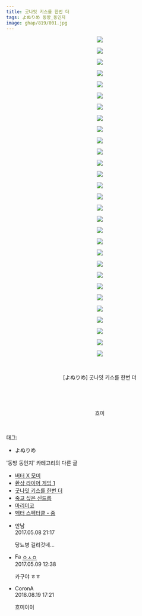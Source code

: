 ```yaml
---
title: 굿나잇 키스를 한번 더
tags: よぬりめ 동방_동인지
image: ghap/819/001.jpg
---
```

<div class="article">
<p style="text-align: center; clear: none; float: none;"><img src="{{ site.nasurl }}/ghap/819/001.jpg"/></p>
<p style="text-align: center; clear: none; float: none;"><img src="{{ site.nasurl }}/ghap/819/002.jpg"/></p>
<p style="text-align: center; clear: none; float: none;"><img src="{{ site.nasurl }}/ghap/819/003.jpg"/></p>
<p style="text-align: center; clear: none; float: none;"><img src="{{ site.nasurl }}/ghap/819/004.jpg"/></p>
<p style="text-align: center; clear: none; float: none;"><img src="{{ site.nasurl }}/ghap/819/005.jpg"/></p>
<p style="text-align: center; clear: none; float: none;"><img src="{{ site.nasurl }}/ghap/819/006.jpg"/></p>
<p style="text-align: center; clear: none; float: none;"><img src="{{ site.nasurl }}/ghap/819/007.jpg"/></p>
<p style="text-align: center; clear: none; float: none;"><img src="{{ site.nasurl }}/ghap/819/008.jpg"/></p>
<p style="text-align: center; clear: none; float: none;"><img src="{{ site.nasurl }}/ghap/819/009.jpg"/></p>
<p style="text-align: center; clear: none; float: none;"><img src="{{ site.nasurl }}/ghap/819/010.jpg"/></p>
<p style="text-align: center; clear: none; float: none;"><img src="{{ site.nasurl }}/ghap/819/011.jpg"/></p>
<p style="text-align: center; clear: none; float: none;"><img src="{{ site.nasurl }}/ghap/819/012.jpg"/></p>
<p style="text-align: center; clear: none; float: none;"><img src="{{ site.nasurl }}/ghap/819/013.jpg"/></p>
<p style="text-align: center; clear: none; float: none;"><img src="{{ site.nasurl }}/ghap/819/014.jpg"/></p>
<p style="text-align: center; clear: none; float: none;"><img src="{{ site.nasurl }}/ghap/819/015.jpg"/></p>
<p style="text-align: center; clear: none; float: none;"><img src="{{ site.nasurl }}/ghap/819/016.jpg"/></p>
<p style="text-align: center; clear: none; float: none;"><img src="{{ site.nasurl }}/ghap/819/017.jpg"/></p>
<p style="text-align: center; clear: none; float: none;"><img src="{{ site.nasurl }}/ghap/819/018.jpg"/></p>
<p style="text-align: center; clear: none; float: none;"><img src="{{ site.nasurl }}/ghap/819/019.jpg"/></p>
<p style="text-align: center; clear: none; float: none;"><img src="{{ site.nasurl }}/ghap/819/020.jpg"/></p>
<p style="text-align: center; clear: none; float: none;"><img src="{{ site.nasurl }}/ghap/819/021.jpg"/></p>
<p style="text-align: center; clear: none; float: none;"><img src="{{ site.nasurl }}/ghap/819/022.jpg"/></p>
<p style="text-align: center; clear: none; float: none;"><img src="{{ site.nasurl }}/ghap/819/023.jpg"/></p>
<p style="text-align: center; clear: none; float: none;"><img src="{{ site.nasurl }}/ghap/819/024.jpg"/></p>
<p style="text-align: center; clear: none; float: none;"><img src="{{ site.nasurl }}/ghap/819/025.jpg"/></p>
<p style="text-align: center; clear: none; float: none;"><img src="{{ site.nasurl }}/ghap/819/026.jpg"/></p>
<p style="text-align: center; clear: none; float: none;"><img src="{{ site.nasurl }}/ghap/819/027.jpg"/></p>
<p style="text-align: center; clear: none; float: none;"><img src="{{ site.nasurl }}/ghap/819/028.jpg"/></p>
<p style="text-align: center; clear: none; float: none;"><img src="{{ site.nasurl }}/ghap/819/029.jpg"/></p>
<p style="text-align: center; clear: none; float: none;"><br/></p>
<p style="text-align: center; clear: none; float: none;">[よぬりめ] 굿나잇 키스를 한번 더</p>
<p style="text-align: center; clear: none; float: none;"><br/></p>
<p style="text-align: center; clear: none; float: none;"><br/></p>
<p style="text-align: center; clear: none; float: none;">흐미</p>
<p><br/></p>
</div><div class="tagTrail">
<p>태그: </p>
<ul>
<li>よぬりめ</li>
</ul>
</div><div class="another">
<p>'동방 동인지' 카테고리의 다른 글</p>
<ul>
<li><a href="/2016-07-10-ghap_821">버터 X 모미</a></li>
<li><a href="/2016-07-10-ghap_820">환상 라이어 게임 1</a></li>
<li><a href="/2016-07-10-ghap_819">굿나잇 키스를 한번 더</a></li>
<li><a href="/2016-07-10-ghap_818">죽고 싶은 신드롬</a></li>
<li><a href="/2016-07-10-ghap_817">마리미코</a></li>
<li><a href="/2016-07-10-ghap_816">벡터 스펙터클 - 중</a></li>
</ul>
</div><div class="cb_module cb_fluid">
<div class="cb_wrt cb_profile">
<div class="comment">
<ul>
<li class="cb_thumb_off" id="comment14983824">
<div class="cb_comment_area">
<div class="cb_info_area">
<div class="cb_section">
<span class="cb_nick_name">만남</span>
</div>
<div class="cb_section">
<span class="cb_date">2017.05.08 21:17 </span>
</div>
</div>
<div class="cb_dsc_comment">
<p class="cb_dsc">
											당뇨병 걸리것네...
										</p>
</div>
</div></li>
<li class="cb_thumb_off" id="comment14984287">
<div class="cb_comment_area">
<div class="cb_info_area">
<div class="cb_section">
<span class="cb_nick_name"><img alt="Favicon of http://google.com" height="16" onerror="this.onerror=null;this.parentNode.removeChild(this)" src="http://google.com/favicon.ico" width="16"/> <a href="http://google.com" onclick="return openLinkInNewWindow(this)">ㅇㅅㅇ</a></span>
</div>
<div class="cb_section">
<span class="cb_date">2017.05.09 12:38 </span>
</div>
</div>
<div class="cb_dsc_comment">
<p class="cb_dsc">
											카구야 ㅎㅎ
										</p>
</div>
</div></li>
<li class="cb_thumb_off" id="comment15312117">
<div class="cb_comment_area">
<div class="cb_info_area">
<div class="cb_section">
<span class="cb_nick_name">CoronA</span>
</div>
<div class="cb_section">
<span class="cb_date">2018.08.19 17:21 </span>
</div>
</div>
<div class="cb_dsc_comment">
<p class="cb_dsc">
											흐미이이
										</p>
</div>
</div></li>
</ul>
</div>
</div><!-- commentList close -->
</div>